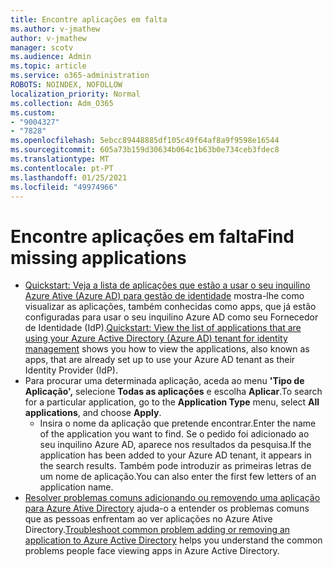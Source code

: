 ```yaml
---
title: Encontre aplicações em falta
ms.author: v-jmathew
author: v-jmathew
manager: scotv
ms.audience: Admin
ms.topic: article
ms.service: o365-administration
ROBOTS: NOINDEX, NOFOLLOW
localization_priority: Normal
ms.collection: Adm_O365
ms.custom:
- "9004327"
- "7828"
ms.openlocfilehash: 5ebcc89448885df105c49f64af8a9f9598e16544
ms.sourcegitcommit: 605a73b159d30634b064c1b63b0e734ceb3fdec8
ms.translationtype: MT
ms.contentlocale: pt-PT
ms.lasthandoff: 01/25/2021
ms.locfileid: "49974966"
---
```

# <a name="find-missing-applications"></a><span data-ttu-id="dc711-102">Encontre aplicações em falta</span><span class="sxs-lookup"><span data-stu-id="dc711-102">Find missing applications</span></span>

- <span data-ttu-id="dc711-103">[Quickstart: Veja a lista de aplicações que estão a usar o seu inquilino Azure Ative (Azure AD) para gestão de identidade](https://docs.microsoft.com/azure/active-directory/manage-apps/view-applications-portal) mostra-lhe como visualizar as aplicações, também conhecidas como apps, que já estão configuradas para usar o seu inquilino Azure AD como seu Fornecedor de Identidade (IdP).</span><span class="sxs-lookup"><span data-stu-id="dc711-103">[Quickstart: View the list of applications that are using your Azure Active Directory (Azure AD) tenant for identity management](https://docs.microsoft.com/azure/active-directory/manage-apps/view-applications-portal) shows you how to view the applications, also known as apps, that are already set up to use your Azure AD tenant as their Identity Provider (IdP).</span></span>
- <span data-ttu-id="dc711-104">Para procurar uma determinada aplicação, aceda ao menu **'Tipo de Aplicação',** selecione **Todas as aplicações** e escolha **Aplicar**.</span><span class="sxs-lookup"><span data-stu-id="dc711-104">To search for a particular application, go to the **Application Type** menu, select **All applications**, and choose **Apply**.</span></span>
  - <span data-ttu-id="dc711-105">Insira o nome da aplicação que pretende encontrar.</span><span class="sxs-lookup"><span data-stu-id="dc711-105">Enter the name of the application you want to find.</span></span> <span data-ttu-id="dc711-106">Se o pedido foi adicionado ao seu inquilino Azure AD, aparece nos resultados da pesquisa.</span><span class="sxs-lookup"><span data-stu-id="dc711-106">If the application has been added to your Azure AD tenant, it appears in the search results.</span></span> <span data-ttu-id="dc711-107">Também pode introduzir as primeiras letras de um nome de aplicação.</span><span class="sxs-lookup"><span data-stu-id="dc711-107">You can also enter the first few letters of an application name.</span></span>
- <span data-ttu-id="dc711-108">[Resolver problemas comuns adicionando ou removendo uma aplicação para Azure Ative Directory](https://docs.microsoft.com/azure/active-directory/manage-apps/troubleshoot-adding-apps) ajuda-o a entender os problemas comuns que as pessoas enfrentam ao ver aplicações no Azure Ative Directory.</span><span class="sxs-lookup"><span data-stu-id="dc711-108">[Troubleshoot common problem adding or removing an application to Azure Active Directory](https://docs.microsoft.com/azure/active-directory/manage-apps/troubleshoot-adding-apps) helps you understand the common problems people face viewing apps in Azure Active Directory.</span></span>
